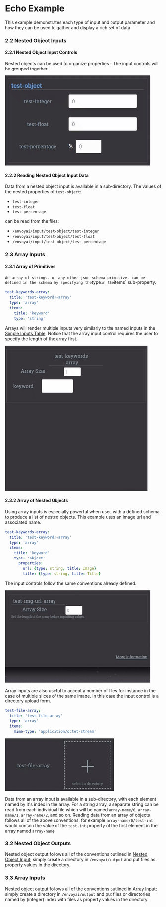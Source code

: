 # Echo Example

This example demonstrates each type of input and output parameter and 
how they can be used to gather and display a rich set of data

### 2.2 Nested Object Inputs

#### 2.2.1 Nested Object Input Controls

Nested objects can be used to organize properties - The input controls will be grouped together.

![Object](screenshots/input/object.gif)

#### 2.2.2 Reading Nested Object Input Data

Data from a nested object input is available in a sub-directory. The values of the nested properties of `test-object`: 
* `test-integer`
* `test-float`
* `test-percentage`

can be read from the files: 
* `/envoyai/input/test-object/test-integer`
* `/envoyai/input/test-object/test-float`
* `/envoyai/input/test-object/test-percentage`

### 2.3 Array Inputs

#### 2.3.1 Array of Primitives
`
An array of strings, or any other json-schema primitive, can be defined in the schema by specifying the
`type` in the `items` sub-property.

```yaml
test-keywords-array:
  title: 'test-keywords-array'
  type: 'array'
  items:
    title: 'keyword'
    type: 'string'
```

Arrays will render multiple inputs very similarly to the named inputs in the [Simple Inputs Table](#21-simple-inputs). 
Notice that the array input control requires the user to specify the length of the array first. 

![Array-strings](screenshots/input/array-string.gif)

#### 2.3.2 Array of Nested Objects

Using array inputs is especially powerful when used with a defined schema to produce a list of nested objects. This 
example uses an image url and associated name.


```yaml
test-keywords-array:
  title: 'test-keywords-array'
  type: 'array'
  items:
    title: 'keyword'
    type: 'object'
      properties:
        url: {type: string, title: Image}
        title: {type: string, title: Title}

```

The input controls follow the same conventions already defined.

![Array-object](screenshots/input/array-object.gif)

Array inputs are also useful to accept a number of files for instance in the case of multiple slices of the same image.
In this case the input control is a directory upload form.
```yaml
test-file-array:
  title: 'test-file-array'
  type: 'array'
  items:
    mime-type: 'application/octet-stream'
```
![Array-dir](screenshots/input/array-dir.gif)

Data from an array input is available in a sub-directory, with each element named by it's index in the array. 
For a string array, a separate string can be read from each individual file which will be named `array-name/0`,
`array-name/1`, `array-name/2`, and so on. Reading data from an array of objects follows all of the above conventions, 
for example `array-name/0/test-int` would contain the value of the `test-int` property of the first element in the 
array named `array-name`.


### 3.2 Nested Object Outputs

Nested object output follows all of the conventions outlined in [Nested Object Input](#22-nested-object-inputs); 
simply create a directory in `/envoyai/output` and put files as property values in the directory.

### 3.3 Array Inputs

Nested object output follows all of the conventions outlined in [Array Input](#23-array-inputs); 
simply create a directory in `/envoyai/output` and put files or directories named by (integer) index with 
files as property values in the directory.
